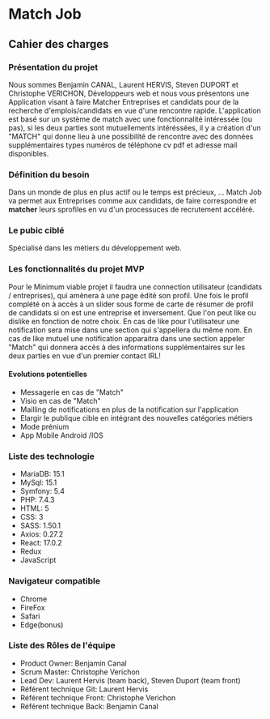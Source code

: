 # Match Job

## Cahier des charges

### Présentation du projet

Nous sommes Benjamin CANAL, Laurent HERVIS, Steven DUPORT et Christophe VERICHON, Développeurs web et nous vous présentons une
Application visant à faire Matcher Entreprises et candidats pour de la recherche d'emplois/candidats en vue d'une rencontre rapide.
L'application est basé sur un système de match avec une fonctionnalité intéressée (ou pas), si les deux parties sont mutuellements intéréssées, il y a création d'un "MATCH" qui donne lieu à une possibilité de rencontre avec des données supplémentaires types numéros de téléphone cv pdf et adresse mail disponibles.

### Définition du besoin

Dans un monde de plus en plus actif ou le temps est précieux, ... Match Job va permet aux Entreprises comme aux candidats, de faire correspondre et **matcher** leurs sprofiles en vu d'un processuces de recrutement accéléré.

### Le pubic ciblé

Spécialisé dans les métiers du développement web.

### Les fonctionnalités du projet MVP

Pour le Minimum viable projet il faudra une connection utilisateur (candidats / entreprises), qui amènera à une page édité son profil.
Une fois le profil complété on à accès à un slider sous forme de carte de résumer de profil de candidats si on est une entreprise et inversement.
Que l'on peut like ou dislike en fonction de notre choix.
En cas de like pour l'utilisateur une notification sera mise dans une section qui s'appellera du même nom.
En cas de like mutuel une notification apparaitra dans une section appeler "Match" qui donnera accès à des informations supplémentaires sur les deux parties en vue d'un premier contact IRL!

#### Evolutions potentielles

- Messagerie en cas de "Match"
- Visio en cas de "Match"
- Mailling de notifications en plus de la notification sur l'application
- Elargir le publique cible en intégrant des nouvelles catégories métiers
- Mode prénium
- App Mobile Android /IOS

### Liste des technologie

- MariaDB: 15.1
- MySql: 15.1
- Symfony: 5.4
- PHP: 7.4.3
- HTML: 5
- CSS: 3
- SASS: 1.50.1
- Axios: 0.27.2
- React: 17.0.2
- Redux
- JavaScript

### Navigateur compatible

- Chrome
- FireFox
- Safari
- Edge(bonus)

### Liste des Rôles de l'équipe

- Product Owner: Benjamin Canal
- Scrum Master: Christophe Verichon
- Lead Dev: Laurent Hervis (team back), Steven Duport (team front)
- Référent technique Git: Laurent Hervis
- Référent technique Front: Christophe Verichon
- Référent technique Back: Benjamin Canal
